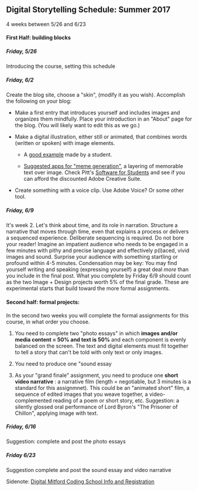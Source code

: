 
## Digital Storytelling Schedule: Summer 2017

4 weeks between 5/26 and 6/23

#### First Half: building blocks

##### Friday, 5/26 
Introducing the course, setting this schedule

##### Friday, 6/2  
Create the blog site, choose a "skin", (modify it as you wish). Accomplish the following on your blog:

* Make a first entry that introduces yourself and includes images and organizes them mindfully. Place your introduction in an "About" page for the blog. (You will likely want to edit this as we go.)

* Make a digital illustration, either still or animated, that combines words (written or spoken) with image elements. 

     * A [good example](https://craftygrrrlblog.wordpress.com/2016/01/31/the-frustrations-of-crocheting/) made by a student.
     
     * [Suggested apps for "meme generation"](https://dailytekk.com/the-6-best-meme-generators-and-apps-of-2015/), a layering of memorable text over image. Check Pitt's [Software for Students](http://technology.pitt.edu/category/software-for-students/) and see if you can afford the discounted Adobe Creative Suite.

 * Create something with a voice clip. Use Adobe Voice? Or some other tool.
  


##### Friday, 6/9
It's week 2. Let's think about time, and its role in narration. Structure a narrative that moves through time, even that explains a process or delivers a sequenced experience. Deliberate sequencing is required. Do not bore your reader! Imagine an impatient audience who needs to be engaged in a few minutes with pithy and precise language and effectively p(l)aced, vivid images and sound. Surprise your audience with something startling or profound within 4-5 minutes. Condensation may be key: You may find yourself writing and speaking (expressing yourself) a great deal *more* than you include in the final post.
What you complete by Friday 6/9 should count as the two Image + Design projects worth 5% of the final grade. These are experimental starts that build toward the more formal assignments.


#### Second half: formal projects:
In the second two weeks you will complete the formal assignments for this course, in what order you choose. 

1. You need to complete two "photo essays" in which **images and/or media content = 50% and text is 50%** and each component is evenly balanced on the screen. The text and digital elements must fit together to tell a story that can't be told with only text or only images.

1. You need to produce one "sound essay 

1. As your "grand finale" assignment, you need to produce one **short video narrative** : a narrative film (length = negotiable, but 3 minutes is a standard for this assignmnet). This could be an "animated short" film, a sequence of edited images that you weave together, a video-complemented reading of a poem or short story, etc.  Suggestion: a silently glossed oral performance of Lord Byron's "The Prisoner of Chillon", applying image with text.

##### Friday, 6/16 
Suggestion: complete and post the photo essays

##### Friday 6/23 
Suggestion complete and post the sound essay and video narrative


Sidenote: [Digital Mitford Coding School 
Info and Registration](https://digitalmitford.wordpress.com/2017/01/29/call-for-registration-fifth-digital-mitford-coding-school-june-27-july-1-2017/)
